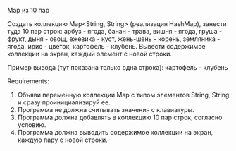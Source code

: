 Map из 10 пар

Создать коллекцию Map<String, String> (реализация HashMap), занести туда 10 пар строк:
арбуз - ягода,
банан - трава,
вишня - ягода,
груша - фрукт,
дыня - овощ,
ежевика - куст,
жень-шень - корень,
земляника - ягода,
ирис - цветок,
картофель - клубень.
Вывести содержимое коллекции на экран, каждый элемент с новой строки.

Пример вывода (тут показана только одна строка):
картофель - клубень


Requirements:
1. Объяви переменную коллекции Map с типом элементов String, String и сразу проинициализируй ee.
2. Программа не должна считывать значения с клавиатуры.
3. Программа должна добавлять в коллекцию 10 пар строк, согласно условию.
4. Программа должна выводить содержимое коллекции на экран, каждую пару с новой строки.
